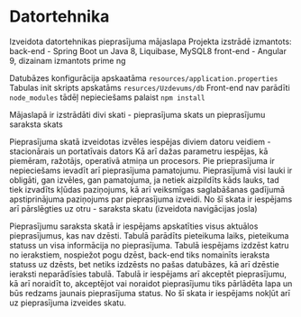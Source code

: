 # Datortehnika
Izveidota datortehnikas pieprasījuma mājaslapa 
Projekta izstrādē izmantots:
back-end -  Spring Boot un Java 8, Liquibase, MySQL8 
front-end - Angular 9, dizainam izmantots prime ng 

Datubāzes konfigurācija apskaatāma `resources/application.properties`
Tabulas init skripts apskatāms `resurces/Uzdevums/db` 
Front-end nav parādīti `node_modules` tādēļ nepieciešams palaist `npm install`

Mājaslapā ir izstrādāti divi skati - pieprasījuma skats un  pieprasījumu saraksta skats

Pieprasījuma skatā izveidotas izvēles iespējas diviem datoru veidiem - stacionārais un portatīvais dators 
Kā arī dažas parametru iespējas, kā piemēram, ražotājs, operatīvā atmiņa un procesors. 
Pie prieprasījuma ir nepieciešams ievadīt arī pieprasījuma pamatojumu. Pieprasījumā visi lauki ir obligāti, gan izvēles, gan pamatojuma, ja netiek aizpildīts kāds lauks, tad tiek izvadīts kļūdas paziņojums, kā arī veiksmīgas saglabāšanas gadījumā apstiprinājuma paziņojums par pieprasījuma izveidi. No šī skata ir iespējams arī pārslēgties uz otru  - saraksta skatu (izveidota navigācijas josla) 

Pieprasījumu saraksta skatā ir iespējams apskatīties visus aktuālos pieprasījumus, kas nav dzēsti. Tabulā parādīts pieteikuma laiks, pieteikuma statuss un visa informācija no pieprasījuma. 
Tabulā iespējams izdzēst katru no ierakstiem, nospiežot pogu dzēst, back-end tiks nomainīts ieraksta statuss uz dzēsts, bet netiks izdzēsts no pašas datubāzes, kā arī dzēstie ieraksti neparādīsies tabulā. Tabulā ir iespējams arī akceptēt pieprasījumu, kā arī noraidīt to,  akceptējot vai noraidot pieprasījumu tiks pārlādēta lapa un būs redzams jaunais pieprasījuma status. No šī skata ir iespējams nokļūt arī uz pieprasījuma izveides skatu. 
